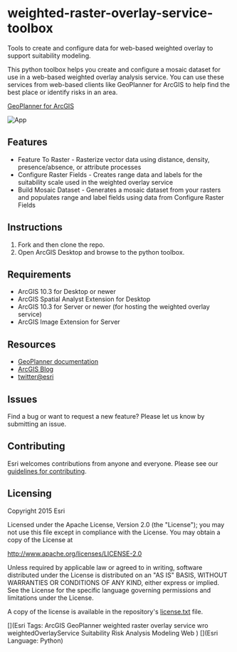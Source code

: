 # weighted-raster-overlay-service-toolbox

Tools to create and configure data for web-based weighted overlay to support suitability modeling. 

This python toolbox helps you create and configure a mosaic dataset for use in a web-based weighted overlay analysis service. You can use these services from web-based clients like GeoPlanner for ArcGIS to help find the best place or identify risks in an area.

[GeoPlanner for ArcGIS](http://doc.arcgis.com/en/geoplanner/)

![App](https://github.com/ArcGIS/weighted-raster-overlay-service-toolbox/blob/master/weighted-raster-overlay-service-toolbox.png)

## Features
* Feature To Raster - Rasterize vector data using distance, density, presence/absence, or attribute processes
* Configure Raster Fields - Creates range data and labels for the suitability scale used in the weighted overlay service
* Build Mosaic Dataset - Generates a mosaic dataset from your rasters and populates range and label fields using data from Configure Raster Fields 

## Instructions

1. Fork and then clone the repo. 
2. Open ArcGIS Desktop and browse to the python toolbox.

## Requirements

* ArcGIS 10.3 for Desktop or newer 
* ArcGIS Spatial Analyst Extension for Desktop
* ArcGIS 10.3 for Server or newer (for hosting the weighted overlay service)
* ArcGIS Image Extension for Server

## Resources

* [GeoPlanner documentation](http://doc.arcgis.com/en/geoplanner/guide/what-is-a-geodesign-project.htm)
* [ArcGIS Blog](http://blogs.esri.com/esri/arcgis/)
* [twitter@esri](http://twitter.com/esri)

## Issues

Find a bug or want to request a new feature?  Please let us know by submitting an issue.

## Contributing

Esri welcomes contributions from anyone and everyone. Please see our [guidelines for contributing](https://github.com/esri/contributing).

## Licensing
Copyright 2015 Esri

Licensed under the Apache License, Version 2.0 (the "License");
you may not use this file except in compliance with the License.
You may obtain a copy of the License at

   http://www.apache.org/licenses/LICENSE-2.0

Unless required by applicable law or agreed to in writing, software
distributed under the License is distributed on an "AS IS" BASIS,
WITHOUT WARRANTIES OR CONDITIONS OF ANY KIND, either express or implied.
See the License for the specific language governing permissions and
limitations under the License.

A copy of the license is available in the repository's [license.txt]( https://github.com/ArcGIS/weighted-raster-overlay-service-toolbox/blob/master/license.txt) file.

[](Esri Tags: ArcGIS GeoPlanner weighted raster overlay service wro weightedOverlayService Suitability Risk Analysis Modeling Web ) 
[](Esri Language: Python)
